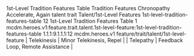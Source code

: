 <ability>
  <name>1st-Level Tradition Features Table</name>
  <keywords>
    <keyword>Tradition</keyword>
  </keywords>
  <type>Features</type>
  <distance>Chronopathy</distance>
  <target>Accelerate, Again</target>
  <metadata>
    <class>talent</class>
    <feature_type>trait</feature_type>
    <file_dpath>Talent/1st-Level Features</file_dpath>
    <item_id>1st-level-tradition-features-table</item_id>
    <item_index>12</item_index>
    <item_name>1st-Level Tradition Features Table</item_name>
    <level>1</level>
    <scc>mcdm.heroes.v1:feature.trait.talent.1st-level-feature:1st-level-tradition-features-table</scc>
    <scdc>1.1.1:9.1.1.1:12</scdc>
    <source>mcdm.heroes.v1</source>
    <type>feature/trait/talent/1st-level-feature</type>
  </metadata>
  <effects>
    <effect type="mundane">| Telekinesis | Minor Telekinesis, Repel         |
| Telepathy   | Feedback Loop, Remote Assistance |</effect>
  </effects>
</ability>
